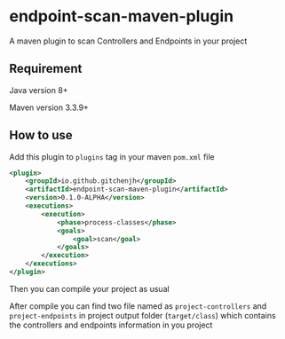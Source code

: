 # endpoint-scan-maven-plugin

A maven plugin to scan Controllers and Endpoints in your project

## Requirement

Java version 8+

Maven version 3.3.9+

## How to use

Add this plugin to `plugins` tag in your maven `pom.xml` file

```xml
<plugin>
    <groupId>io.github.gitchenjh</groupId>
    <artifactId>endpoint-scan-maven-plugin</artifactId>
    <version>0.1.0-ALPHA</version>
    <executions>
        <execution>
            <phase>process-classes</phase>
            <goals>
                <goal>scan</goal>
            </goals>
        </execution>
    </executions>
</plugin>
```

Then you can compile your project as usual

After compile you can find two file named as `project-controllers` and `project-endpoints` in project output folder (`target/class`) which contains the controllers and endpoints information in you project